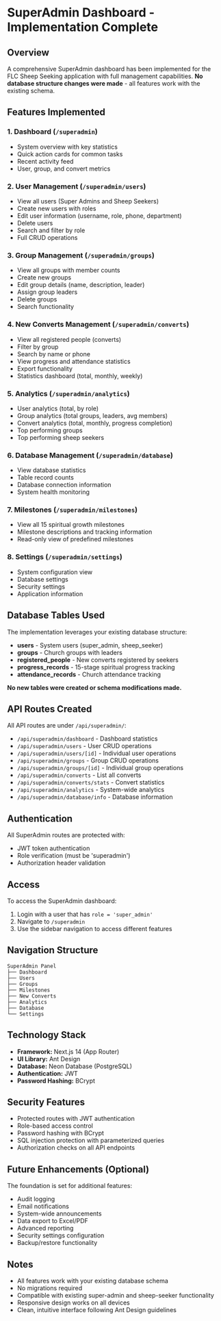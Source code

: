 # SuperAdmin Dashboard - Implementation Complete

## Overview
A comprehensive SuperAdmin dashboard has been implemented for the FLC Sheep Seeking application with full management capabilities. **No database structure changes were made** - all features work with the existing schema.

## Features Implemented

### 1. **Dashboard** (`/superadmin`)
- System overview with key statistics
- Quick action cards for common tasks
- Recent activity feed
- User, group, and convert metrics

### 2. **User Management** (`/superadmin/users`)
- View all users (Super Admins and Sheep Seekers)
- Create new users with roles
- Edit user information (username, role, phone, department)
- Delete users
- Search and filter by role
- Full CRUD operations

### 3. **Group Management** (`/superadmin/groups`)
- View all groups with member counts
- Create new groups
- Edit group details (name, description, leader)
- Assign group leaders
- Delete groups
- Search functionality

### 4. **New Converts Management** (`/superadmin/converts`)
- View all registered people (converts)
- Filter by group
- Search by name or phone
- View progress and attendance statistics
- Export functionality
- Statistics dashboard (total, monthly, weekly)

### 5. **Analytics** (`/superadmin/analytics`)
- User analytics (total, by role)
- Group analytics (total groups, leaders, avg members)
- Convert analytics (total, monthly, progress completion)
- Top performing groups
- Top performing sheep seekers

### 6. **Database Management** (`/superadmin/database`)
- View database statistics
- Table record counts
- Database connection information
- System health monitoring

### 7. **Milestones** (`/superadmin/milestones`)
- View all 15 spiritual growth milestones
- Milestone descriptions and tracking information
- Read-only view of predefined milestones

### 8. **Settings** (`/superadmin/settings`)
- System configuration view
- Database settings
- Security settings
- Application information

## Database Tables Used

The implementation leverages your existing database structure:

- **users** - System users (super_admin, sheep_seeker)
- **groups** - Church groups with leaders
- **registered_people** - New converts registered by seekers
- **progress_records** - 15-stage spiritual progress tracking
- **attendance_records** - Church attendance tracking

**No new tables were created or schema modifications made.**

## API Routes Created

All API routes are under `/api/superadmin/`:

- `/api/superadmin/dashboard` - Dashboard statistics
- `/api/superadmin/users` - User CRUD operations
- `/api/superadmin/users/[id]` - Individual user operations
- `/api/superadmin/groups` - Group CRUD operations
- `/api/superadmin/groups/[id]` - Individual group operations
- `/api/superadmin/converts` - List all converts
- `/api/superadmin/converts/stats` - Convert statistics
- `/api/superadmin/analytics` - System-wide analytics
- `/api/superadmin/database/info` - Database information

## Authentication

All SuperAdmin routes are protected with:
- JWT token authentication
- Role verification (must be 'superadmin')
- Authorization header validation

## Access

To access the SuperAdmin dashboard:
1. Login with a user that has `role = 'super_admin'`
2. Navigate to `/superadmin`
3. Use the sidebar navigation to access different features

## Navigation Structure

```
SuperAdmin Panel
├── Dashboard
├── Users
├── Groups
├── Milestones
├── New Converts
├── Analytics
├── Database
└── Settings
```

## Technology Stack

- **Framework:** Next.js 14 (App Router)
- **UI Library:** Ant Design
- **Database:** Neon Database (PostgreSQL)
- **Authentication:** JWT
- **Password Hashing:** BCrypt

## Security Features

- Protected routes with JWT authentication
- Role-based access control
- Password hashing with BCrypt
- SQL injection protection with parameterized queries
- Authorization checks on all API endpoints

## Future Enhancements (Optional)

The foundation is set for additional features:
- Audit logging
- Email notifications
- System-wide announcements
- Data export to Excel/PDF
- Advanced reporting
- Security settings configuration
- Backup/restore functionality

## Notes

- All features work with your existing database schema
- No migrations required
- Compatible with existing super-admin and sheep-seeker functionality
- Responsive design works on all devices
- Clean, intuitive interface following Ant Design guidelines
